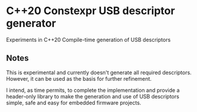 # C++20 Constexpr USB descriptor generator

Experiments in C++20 Compile-time generation of USB descriptors

## Notes

This is experimental and currently doesn't generate all required descriptors. However, it can be used
as the basis for further refinement.

I intend, as time permits, to complete the implementation and provide a header-only library to make
the generation and use of USB descriptors simple, safe and easy for embedded firmware projects.
